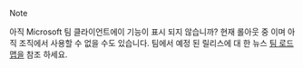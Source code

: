 > [!NOTE]
> 아직 Microsoft 팀 클라이언트에이 기능이 표시 되지 않습니까? 현재 롤아웃 중 이며 아직 조직에서 사용할 수 없을 수도 있습니다. 팀에서 예정 된 릴리스에 대 한 뉴스 [팀 로드맵을](https://aka.ms/TeamsRoadmap) 참조 하세요.
